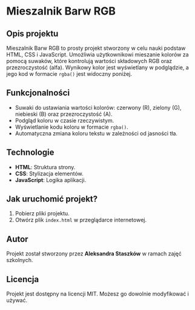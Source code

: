 # Mieszalnik Barw RGB

## Opis projektu

Mieszalnik Barw RGB to prosty projekt stworzony w celu nauki podstaw HTML, CSS i JavaScript. Umożliwia użytkownikowi mieszanie kolorów za pomocą suwaków, które kontrolują wartości składowych RGB oraz przezroczystość (alfa). Wynikowy kolor jest wyświetlany w podglądzie, a jego kod w formacie `rgba()` jest widoczny poniżej.

## Funkcjonalności

- Suwaki do ustawiania wartości kolorów: czerwony (R), zielony (G), niebieski (B) oraz przezroczystość (A).
- Podgląd koloru w czasie rzeczywistym.
- Wyświetlanie kodu koloru w formacie `rgba()`.
- Automatyczna zmiana koloru tekstu w zależności od jasności tła.

## Technologie

- **HTML**: Struktura strony.
- **CSS**: Stylizacja elementów.
- **JavaScript**: Logika aplikacji.

## Jak uruchomić projekt?

1. Pobierz pliki projektu.
2. Otwórz plik `index.html` w przeglądarce internetowej.

## Autor

Projekt został stworzony przez **Aleksandra Staszków** w ramach zajęć szkolnych.

## Licencja

Projekt jest dostępny na licencji MIT. Możesz go dowolnie modyfikować i używać.

